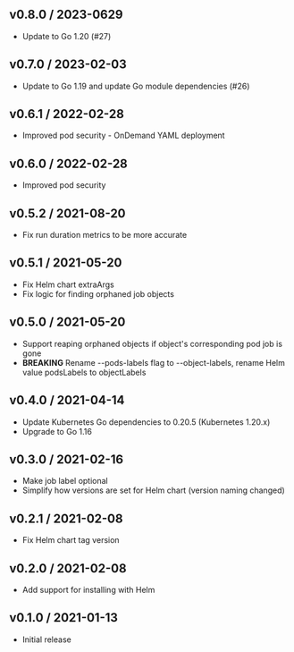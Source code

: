 ## v0.8.0 / 2023-0629

* Update to Go 1.20 (#27)

## v0.7.0 / 2023-02-03

* Update to Go 1.19 and update Go module dependencies (#26)

## v0.6.1 / 2022-02-28

* Improved pod security - OnDemand YAML deployment

## v0.6.0 / 2022-02-28

* Improved pod security

## v0.5.2 / 2021-08-20

* Fix run duration metrics to be more accurate

## v0.5.1 / 2021-05-20

* Fix Helm chart extraArgs
* Fix logic for finding orphaned job objects

## v0.5.0 / 2021-05-20

* Support reaping orphaned objects if object's corresponding pod job is gone
* **BREAKING** Rename --pods-labels flag to --object-labels, rename Helm value podsLabels to objectLabels

## v0.4.0 / 2021-04-14

* Update Kubernetes Go dependencies to 0.20.5 (Kubernetes 1.20.x)
* Upgrade to Go 1.16

## v0.3.0 / 2021-02-16

* Make job label optional
* Simplify how versions are set for Helm chart (version naming changed)

## v0.2.1 / 2021-02-08

* Fix Helm chart tag version

## v0.2.0 / 2021-02-08

* Add support for installing with Helm

## v0.1.0 / 2021-01-13

* Initial release
